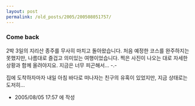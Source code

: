 ```yaml
---
layout: post
permalink: /old_posts/2005/200508051757/
---
```


### Come back


2박 3일의 지리산 종주를 무사히 마치고 돌아왔습니다.
처음 예정한 코스를 완주하지는 못했지만, 나름대로 즐겁고 의미있는 여행이었습니다.
찍은 사진이 나오는 대로 자세한 상황과 함께 올려야지요.
지금은 너무 피곤해서... -.-

집에 도착하자마자 내일 아침 바다로 떠나자는 친구의 유혹이 있었지만, 지금 상태로는 도저히...





- 2005/08/05 17:57 에 작성